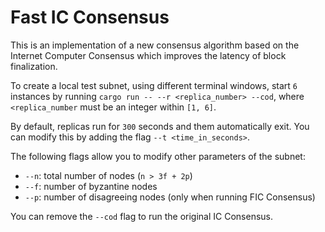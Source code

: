 # Fast IC Consensus

This is an implementation of a new consensus algorithm based on the Internet Computer Consensus which improves the latency of block finalization.

To create a local test subnet, using different terminal windows, start `6` instances by running `cargo run -- --r <replica_number> --cod`, where `<replica_number` must be an integer within `[1, 6]`.

By default, replicas run for `300` seconds and them automatically exit. You can modify this by adding the flag `--t <time_in_seconds>`.

The following flags allow you to modify other parameters of the subnet:

- `--n`: total number of nodes (`n > 3f + 2p`)
- `--f`: number of byzantine nodes
- `--p`: number of disagreeing nodes (only when running FIC Consensus)

You can remove the `--cod` flag to run the original IC Consensus.
